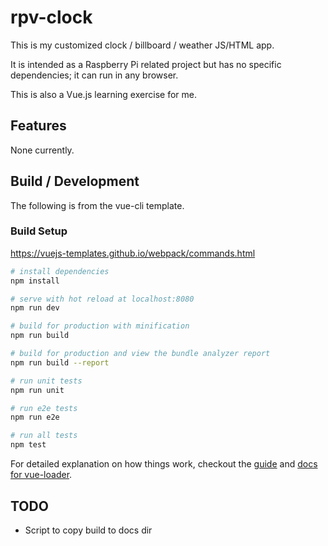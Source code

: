 # rpv-clock

This is my customized clock / billboard / weather JS/HTML app.

It is intended as a Raspberry Pi related project but has no specific dependencies; 
it can run in any browser.

This is also a Vue.js learning exercise for me.

## Features

None currently.

## Build / Development

The following is from the vue-cli template.

### Build Setup

https://vuejs-templates.github.io/webpack/commands.html

``` bash
# install dependencies
npm install

# serve with hot reload at localhost:8080
npm run dev

# build for production with minification
npm run build

# build for production and view the bundle analyzer report
npm run build --report

# run unit tests
npm run unit

# run e2e tests
npm run e2e

# run all tests
npm test
```

For detailed explanation on how things work, checkout the [guide](http://vuejs-templates.github.io/webpack/) and [docs for vue-loader](http://vuejs.github.io/vue-loader).


## TODO

* Script to copy build to docs dir
